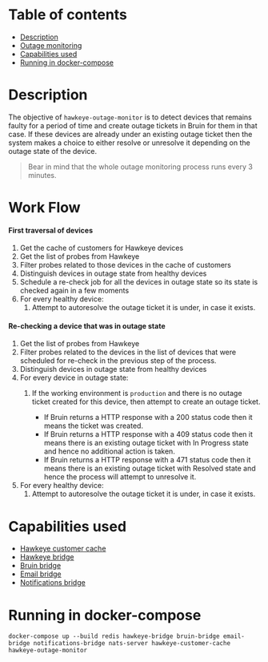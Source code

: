 # Table of contents
  * [Description](#description)
  * [Outage monitoring](#outage-monitoring)
  * [Capabilities used](#capabilities-used) 
  * [Running in docker-compose](#running-in-docker-compose)

# Description
The objective of `hawkeye-outage-monitor` is to detect devices that remains faulty for a period of time and create outage tickets in Bruin
for them in that case. If these devices are already under an existing outage ticket then the system makes a choice to either resolve
or unresolve it depending on the outage state of the device.

> Bear in mind that the whole outage monitoring process runs every 3 minutes.

# Work Flow
#### First traversal of devices
1. Get the cache of customers for Hawkeye devices
2. Get the list of probes from Hawkeye
3. Filter probes related to those devices in the cache of customers
4. Distinguish devices in outage state from healthy devices
5. Schedule a re-check job for all the devices in outage state so its state is checked again in a few moments
6. For every healthy device:
   1. Attempt to autoresolve the outage ticket it is under, in case it exists.

#### Re-checking a device that was in outage state
1. Get the list of probes from Hawkeye
2. Filter probes related to the devices in the list of devices that were scheduled for re-check
   in the previous step of the process.
3. Distinguish devices in outage state from healthy devices
4. For every device in outage state:
   1. If the working environment is `production` and there is no outage
      ticket created for this device, then attempt to create an outage ticket.

      * If Bruin returns a HTTP response with a 200 status code then it means the ticket was created.
      * If Bruin returns a HTTP response with a 409 status code then it means there is an existing outage ticket with
       In Progress state and hence no additional action is taken.
      * If Bruin returns a HTTP response with a 471 status code then it means there is an existing outage ticket with
       Resolved state and hence the process will attempt to unresolve it.
6. For every healthy device:
   1. Attempt to autoresolve the outage ticket it is under, in case it exists.

# Capabilities used
- [Hawkeye customer cache](../hawkeye-customer-cache/README.md)
- [Hawkeye bridge](../hawkeye-bridge/README.md)
- [Bruin bridge](../bruin-bridge/README.md)
- [Email bridge](../email-bridge/README.md)
- [Notifications bridge](../notifications-bridge/README.md)

# Running in docker-compose
`docker-compose up --build redis hawkeye-bridge bruin-bridge email-bridge notifications-bridge nats-server hawkeye-customer-cache hawkeye-outage-monitor`
